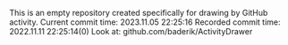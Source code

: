 This is an empty repository created specifically for drawing by GitHub activity.
Current commit time: 2023.11.05 22:25:16
Recorded commit time: 2022.11.11 22:25:14(0)
Look at: github.com/baderik/ActivityDrawer
